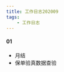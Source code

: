 ```yaml
---
title: 工作日志202009
tags: 
	- 工作日志
---
```

 <meta name="referrer" content="no-referrer" /><!-- more -->
#### 01
* 月结
* 保单验真数据查验